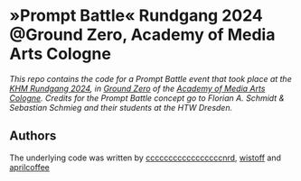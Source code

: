 # »Prompt Battle« Rundgang 2024 @Ground Zero, Academy of Media Arts Cologne

_This repo contains the code for a Prompt Battle event that took place at the [KHM Rundgang 2024](https://www.khm.de/rundgang2024/), in [Ground Zero](https://ground-zero.khm.de/) of the [Academy of Media Arts Cologne](https://en.khm.de/).
Credits for the Prompt Battle concept go to Florian A. Schmidt & Sebastian Schmieg and their students at the HTW Dresden._

## Authors
The underlying code was written by [cccccccccccccccccnrd](https://github.com/cccccccccccccccccnrd), [wistoff](https://github.com/wistoff) and [aprilcoffee](https://github.com/aprilcoffee)
